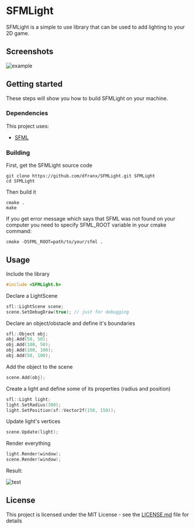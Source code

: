# SFMLight
SFMLight is a simple to use library that can be used to add lighting to your 2D game.


## Screenshots
![example](https://i.imgur.com/Cn0rHCl.png?1)


## Getting started
These steps will show you how to build SFMLight on your machine.

### Dependencies
This project uses:
* [SFML](https://www.sfml-dev.org/download.php)

### Building
First, get the SFMLight source code
```
git clone https://github.com/dfranx/SFMLight.git SFMLight
cd SFMLight
```

Then build it
```
cmake .
make
```

If you get error message which says that SFML was not found on your computer you
need to specify SFML_ROOT variable in your cmake command:
```
cmake -DSFML_ROOT=path/to/your/sfml .
```

## Usage
Include the library
```c++
#include <SFMLight.h>
```

Declare a LightScene
```c++
sfl::LightScene scene;
scene.SetDebugDraw(true); // just for debugging
```

Declare an object/obstacle and define it's boundaries
```c++
sfl::Object obj;
obj.Add(50, 50);
obj.Add(100, 50);
obj.Add(100, 100);
obj.Add(50, 100);
```

Add the object to the scene
```c++
scene.Add(obj);
```

Create a light and define some of its properties (radius and position)
```c++
sfl::Light light;
light.SetRadius(300);
light.SetPosition(sf::Vector2f(150, 150));
```

Update light's vertices
```c++
scene.Update(light);
```

Render everything
```c++
light.Render(window);
scene.Render(window);
```

Result:

![test](https://i.imgur.com/eEVs1hD.png?1)

## License
This project is licensed under the MIT License - see the [LICENSE.md](LICENSE.md) file for details
